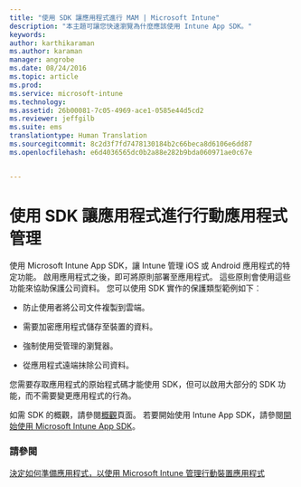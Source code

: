 ```yaml
---
title: "使用 SDK 讓應用程式進行 MAM | Microsoft Intune"
description: "本主題可讓您快速瀏覽為什麼應該使用 Intune App SDK。"
keywords: 
author: karthikaraman
ms.author: karaman
manager: angrobe
ms.date: 08/24/2016
ms.topic: article
ms.prod: 
ms.service: microsoft-intune
ms.technology: 
ms.assetid: 26b00081-7c05-4969-ace1-0585e44d5cd2
ms.reviewer: jeffgilb
ms.suite: ems
translationtype: Human Translation
ms.sourcegitcommit: 8c2d3f7fd7478130184b2c66beca8d6106e6dd87
ms.openlocfilehash: e6d4036565dc0b2a88e282b9bda060971ae0c67e


---
```


# <a name="use-the-sdk-to-enable-apps-for-mobile-application-management"></a>使用 SDK 讓應用程式進行行動應用程式管理
使用 Microsoft Intune App SDK，讓 Intune 管理 iOS 或 Android 應用程式的特定功能。 啟用應用程式之後，即可將原則部署至應用程式。 這些原則會使用這些功能來協助保護公司資料。 您可以使用 SDK 實作的保護類型範例如下︰

-   防止使用者將公司文件複製到雲端。

-   需要加密應用程式儲存至裝置的資料。

-   強制使用受管理的瀏覽器。

-   從應用程式遠端抹除公司資料。

您需要存取應用程式的原始程式碼才能使用 SDK，但可以啟用大部分的 SDK 功能，而不需要變更應用程式的行為。

如需 SDK 的概觀，請參閱[概觀](/intune/develop/intune-app-sdk)頁面。 若要開始使用 Intune App SDK，請參閱[開始使用 Microsoft Intune App SDK](/intune/develop/intune-app-sdk-get-started)。

### <a name="see-also"></a>請參閱
[決定如何準備應用程式，以使用 Microsoft Intune 管理行動裝置應用程式](decide-how-to-prepare-apps-for-mobile-application-management-with-microsoft-intune.md)



<!--HONumber=Nov16_HO3-->


